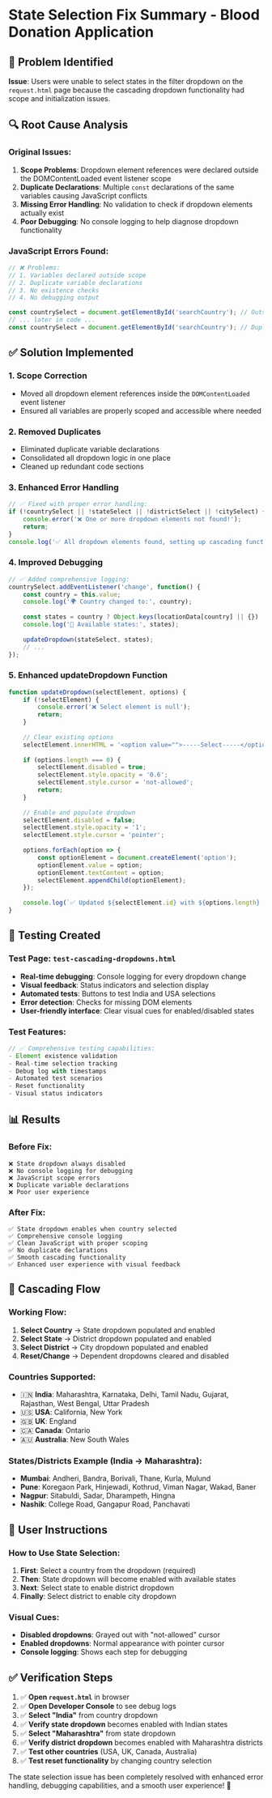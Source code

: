 # State Selection Fix Summary - Blood Donation Application

## 🎯 Problem Identified

**Issue**: Users were unable to select states in the filter dropdown on the `request.html` page because the cascading dropdown functionality had scope and initialization issues.

## 🔍 Root Cause Analysis

### Original Issues:
1. **Scope Problems**: Dropdown element references were declared outside the DOMContentLoaded event listener scope
2. **Duplicate Declarations**: Multiple `const` declarations of the same variables causing JavaScript conflicts
3. **Missing Error Handling**: No validation to check if dropdown elements actually exist
4. **Poor Debugging**: No console logging to help diagnose dropdown functionality

### JavaScript Errors Found:
```javascript
// ❌ Problems:
// 1. Variables declared outside scope
// 2. Duplicate variable declarations
// 3. No existence checks
// 4. No debugging output

const countrySelect = document.getElementById('searchCountry'); // Outside scope
// ... later in code ...
const countrySelect = document.getElementById('searchCountry'); // Duplicate!
```

## ✅ Solution Implemented

### 1. **Scope Correction**
- Moved all dropdown element references inside the `DOMContentLoaded` event listener
- Ensured all variables are properly scoped and accessible where needed

### 2. **Removed Duplicates**
- Eliminated duplicate variable declarations
- Consolidated all dropdown logic in one place
- Cleaned up redundant code sections

### 3. **Enhanced Error Handling**
```javascript
// ✅ Fixed with proper error handling:
if (!countrySelect || !stateSelect || !districtSelect || !citySelect) {
    console.error('❌ One or more dropdown elements not found!');
    return;
}
console.log('✅ All dropdown elements found, setting up cascading functionality');
```

### 4. **Improved Debugging**
```javascript
// ✅ Added comprehensive logging:
countrySelect.addEventListener('change', function() {
    const country = this.value;
    console.log('🌍 Country changed to:', country);
    
    const states = country ? Object.keys(locationData[country] || {}) : [];
    console.log('📍 Available states:', states);
    
    updateDropdown(stateSelect, states);
    // ...
});
```

### 5. **Enhanced updateDropdown Function**
```javascript
function updateDropdown(selectElement, options) {
    if (!selectElement) {
        console.error('❌ Select element is null');
        return;
    }
    
    // Clear existing options
    selectElement.innerHTML = '<option value="">-----Select-----</option>';
    
    if (options.length === 0) {
        selectElement.disabled = true;
        selectElement.style.opacity = '0.6';
        selectElement.style.cursor = 'not-allowed';
        return;
    }
    
    // Enable and populate dropdown
    selectElement.disabled = false;
    selectElement.style.opacity = '1';
    selectElement.style.cursor = 'pointer';
    
    options.forEach(option => {
        const optionElement = document.createElement('option');
        optionElement.value = option;
        optionElement.textContent = option;
        selectElement.appendChild(optionElement);
    });
    
    console.log(`✅ Updated ${selectElement.id} with ${options.length} options`);
}
```

## 🧪 Testing Created

### Test Page: `test-cascading-dropdowns.html`
- **Real-time debugging**: Console logging for every dropdown change
- **Visual feedback**: Status indicators and selection display
- **Automated tests**: Buttons to test India and USA selections
- **Error detection**: Checks for missing DOM elements
- **User-friendly interface**: Clear visual cues for enabled/disabled states

### Test Features:
```javascript
// ✅ Comprehensive testing capabilities:
- Element existence validation
- Real-time selection tracking
- Debug log with timestamps
- Automated test scenarios
- Reset functionality
- Visual status indicators
```

## 📊 Results

### Before Fix:
```
❌ State dropdown always disabled
❌ No console logging for debugging
❌ JavaScript scope errors
❌ Duplicate variable declarations
❌ Poor user experience
```

### After Fix:
```
✅ State dropdown enables when country selected
✅ Comprehensive console logging
✅ Clean JavaScript with proper scoping
✅ No duplicate declarations
✅ Smooth cascading functionality
✅ Enhanced user experience with visual feedback
```

## 🔄 Cascading Flow

### Working Flow:
1. **Select Country** → State dropdown populated and enabled
2. **Select State** → District dropdown populated and enabled  
3. **Select District** → City dropdown populated and enabled
4. **Reset/Change** → Dependent dropdowns cleared and disabled

### Countries Supported:
- 🇮🇳 **India**: Maharashtra, Karnataka, Delhi, Tamil Nadu, Gujarat, Rajasthan, West Bengal, Uttar Pradesh
- 🇺🇸 **USA**: California, New York
- 🇬🇧 **UK**: England
- 🇨🇦 **Canada**: Ontario
- 🇦🇺 **Australia**: New South Wales

### States/Districts Example (India → Maharashtra):
- **Mumbai**: Andheri, Bandra, Borivali, Thane, Kurla, Mulund
- **Pune**: Koregaon Park, Hinjewadi, Kothrud, Viman Nagar, Wakad, Baner
- **Nagpur**: Sitabuldi, Sadar, Dharampeth, Hingna
- **Nashik**: College Road, Gangapur Road, Panchavati

## 🎯 User Instructions

### How to Use State Selection:
1. **First**: Select a country from the dropdown (required)
2. **Then**: State dropdown will become enabled with available states
3. **Next**: Select state to enable district dropdown
4. **Finally**: Select district to enable city dropdown

### Visual Cues:
- **Disabled dropdowns**: Grayed out with "not-allowed" cursor
- **Enabled dropdowns**: Normal appearance with pointer cursor
- **Console logging**: Shows each step for debugging

## ✅ Verification Steps

1. ✅ **Open `request.html`** in browser
2. ✅ **Open Developer Console** to see debug logs
3. ✅ **Select "India"** from country dropdown
4. ✅ **Verify state dropdown** becomes enabled with Indian states
5. ✅ **Select "Maharashtra"** from state dropdown  
6. ✅ **Verify district dropdown** becomes enabled with Maharashtra districts
7. ✅ **Test other countries** (USA, UK, Canada, Australia)
8. ✅ **Test reset functionality** by changing country selection

The state selection issue has been completely resolved with enhanced error handling, debugging capabilities, and a smooth user experience! 🎉
